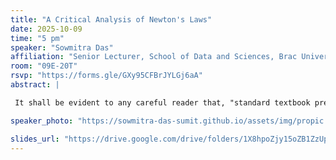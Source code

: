 ```yaml
---
title: "A Critical Analysis of Newton's Laws"
date: 2025-10-09
time: "5 pm"
speaker: "Sowmitra Das"
affiliation: "Senior Lecturer, School of Data and Sciences, Brac University; Visiting Researcher, Theoretical Quantum Information Sciences, Imperial College London."
room: "09E-20T"
rsvp: "https://forms.gle/GXy95CFBrJYLGj6aA"
abstract: |

 It shall be evident to any careful reader that, "standard textbook presentation" of Newton's Laws is very unsatisfactory. It is marred with the use of undefined terms, hidden assumptions and circular reasoning, e.g, not providing an operational definition of "Mass", using the concept of "Force" without mathematically defining what it means, defining "Force" circularly using the 2nd law, etc. As such, although these laws form the foundations of Classical Mechanics, critical readers are left with a feeling of "it-is-what-it-is" from standard textbooks. In this pedagogical talk, I shall talk about the inconsistencies in the standard presentation, and then outline a precise and rigorous reformulation of Newton's Laws that solves these problems. The talk should be accessible to anyone with a high-school knowledge of mathematics. 

speaker_photo: "https://sowmitra-das-sumit.github.io/assets/img/propic.png"

slides_url: "https://drive.google.com/drive/folders/1X8hpoZjy15oZB1ZzUpzrovXrQIQqc8it?usp=sharing"
---
```

